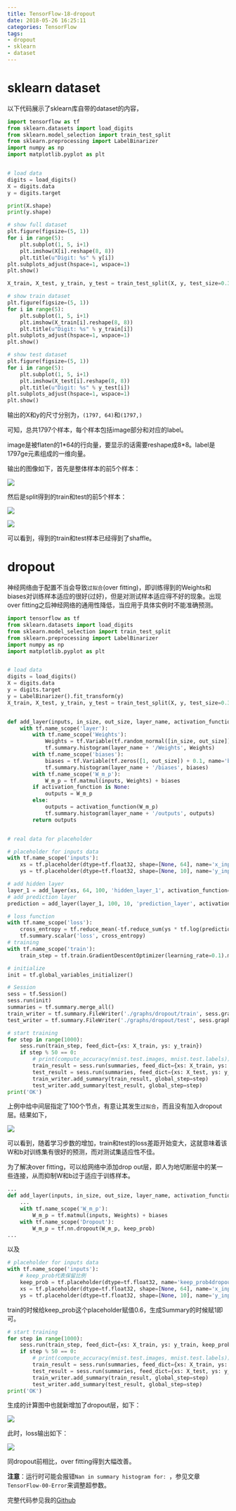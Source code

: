```yaml
---
title: TensorFlow-18-dropout
date: 2018-05-26 16:25:11
categories: TensorFlow
tags:
- dropout
- sklearn
- dataset
---
```


# sklearn dataset

以下代码展示了sklearn库自带的dataset的内容，

```python
import tensorflow as tf
from sklearn.datasets import load_digits
from sklearn.model_selection import train_test_split
from sklearn.preprocessing import LabelBinarizer
import numpy as np
import matplotlib.pyplot as plt


# load data
digits = load_digits()
X = digits.data
y = digits.target

print(X.shape)
print(y.shape)

# show full dataset
plt.figure(figsize=(5, 1))
for i in range(5):
    plt.subplot(1, 5, i+1)
    plt.imshow(X[i].reshape(8, 8))
    plt.title(u"Digit: %s" % y[i])
plt.subplots_adjust(hspace=1, wspace=1)
plt.show()

X_train, X_test, y_train, y_test = train_test_split(X, y, test_size=0.3)

# show train dataset
plt.figure(figsize=(5, 1))
for i in range(5):
    plt.subplot(1, 5, i+1)
    plt.imshow(X_train[i].reshape(8, 8))
    plt.title(u"Digit: %s" % y_train[i])
plt.subplots_adjust(hspace=1, wspace=1)
plt.show()

# show test dataset
plt.figure(figsize=(5, 1))
for i in range(5):
    plt.subplot(1, 5, i+1)
    plt.imshow(X_test[i].reshape(8, 8))
    plt.title(u"Digit: %s" % y_test[i])
plt.subplots_adjust(hspace=1, wspace=1)
plt.show()
```

输出的X和y的尺寸分别为，`(1797, 64)`和`(1797,)`

可知，总共1797个样本，每个样本包括image部分和对应的label。

image是被flaten的1\*64的行向量，要显示的话需要reshape成8\*8。label是1797ge元素组成的一维向量。

输出的图像如下，首先是整体样本的前5个样本：

![](TensorFlow-18-dropout\dataset_1.png)

然后是split得到的train和test的前5个样本：

![](TensorFlow-18-dropout\dataset_2.png)

![](TensorFlow-18-dropout\dataset_3.png)

可以看到，得到的train和test样本已经得到了shaffle。

# dropout

神经网络由于配置不当会导致`过拟合`(over fitting)，即训练得到的Weights和biases对训练样本适应的很好(过好)，但是对测试样本适应得不好的现象。出现over fitting之后神经网络的通用性降低，当应用于具体实例时不能准确预测。



```python
import tensorflow as tf
from sklearn.datasets import load_digits
from sklearn.model_selection import train_test_split
from sklearn.preprocessing import LabelBinarizer
import numpy as np
import matplotlib.pyplot as plt


# load data
digits = load_digits()
X = digits.data
y = digits.target
y = LabelBinarizer().fit_transform(y)
X_train, X_test, y_train, y_test = train_test_split(X, y, test_size=0.3)


def add_layer(inputs, in_size, out_size, layer_name, activation_function=None):
    with tf.name_scope('layer'):
        with tf.name_scope('Weights'):
            Weights = tf.Variable(tf.random_normal([in_size, out_size]), name='W')
            tf.summary.histogram(layer_name + '/Weights', Weights)
        with tf.name_scope('biases'):
            biases = tf.Variable(tf.zeros([1, out_size]) + 0.1, name='b')
            tf.summary.histogram(layer_name + '/biases', biases)
        with tf.name_scope('W_m_p'):
            W_m_p = tf.matmul(inputs, Weights) + biases
        if activation_function is None:
            outputs = W_m_p
        else:
            outputs = activation_function(W_m_p)
            tf.summary.histogram(layer_name + '/outputs', outputs)
        return outputs


# real data for placeholder

# placeholder for inputs data
with tf.name_scope('inputs'):
    xs = tf.placeholder(dtype=tf.float32, shape=[None, 64], name='x_inputs')
    ys = tf.placeholder(dtype=tf.float32, shape=[None, 10], name='y_inputs')

# add hidden layer
layer_1 = add_layer(xs, 64, 100, 'hidden_layer_1', activation_function=tf.nn.tanh)
# add prediction layer
prediction = add_layer(layer_1, 100, 10, 'prediction_layer', activation_function=tf.nn.softmax)

# loss function
with tf.name_scope('loss'):
    cross_entropy = tf.reduce_mean(-tf.reduce_sum(ys * tf.log(prediction), reduction_indices=[1]))
    tf.summary.scalar('loss', cross_entropy)
# training
with tf.name_scope('train'):
    train_step = tf.train.GradientDescentOptimizer(learning_rate=0.1).minimize(cross_entropy)

# initialize
init = tf.global_variables_initializer()

# Session
sess = tf.Session()
sess.run(init)
summaries = tf.summary.merge_all()
train_writer = tf.summary.FileWriter('./graphs/dropout/train', sess.graph)
test_writer = tf.summary.FileWriter('./graphs/dropout/test', sess.graph)

# start training
for step in range(1000):
    sess.run(train_step, feed_dict={xs: X_train, ys: y_train})
    if step % 50 == 0:
        # print(compute_accuracy(mnist.test.images, mnist.test.labels))
        train_result = sess.run(summaries, feed_dict={xs: X_train, ys: y_train})
        test_result = sess.run(summaries, feed_dict={xs: X_test, ys: y_test})
        train_writer.add_summary(train_result, global_step=step)
        test_writer.add_summary(test_result, global_step=step)
print('OK')
```

上例中给中间层指定了100个节点，有意让其发生`过拟合`，而且没有加入dropout层。结果如下，

![](TensorFlow-18-dropout\dropout_1.JPG)

可以看到，随着学习步数的增加，train和test的loss差距开始变大，这就意味着该W和b对训练集有很好的预测，而对测试集适应性不佳。

为了解决over fitting，可以给网络中添加drop out层，即人为地切断层中的某一些连接，从而抑制W和b过于适应于训练样本。

```python
...
def add_layer(inputs, in_size, out_size, layer_name, activation_function=None):
    ...
	with tf.name_scope('W_m_p'):
		W_m_p = tf.matmul(inputs, Weights) + biases
	with tf.name_scope('Dropout'):
		W_m_p = tf.nn.dropout(W_m_p, keep_prob)
...
```

以及

```python
# placeholder for inputs data
with tf.name_scope('inputs'):
	# keep_prob代表保留比例
    keep_prob = tf.placeholder(dtype=tf.float32, name='keep_prob4dropout')
    xs = tf.placeholder(dtype=tf.float32, shape=[None, 64], name='x_inputs')
    ys = tf.placeholder(dtype=tf.float32, shape=[None, 10], name='y_inputs')
```

train的时候给keep_prob这个placeholder赋值0.6，生成Summary的时候赋1即可。

```python
# start training
for step in range(1000):
    sess.run(train_step, feed_dict={xs: X_train, ys: y_train, keep_prob: 0.6})
    if step % 50 == 0:
        # print(compute_accuracy(mnist.test.images, mnist.test.labels))
        train_result = sess.run(summaries, feed_dict={xs: X_train, ys: y_train, keep_prob: 1})
        test_result = sess.run(summaries, feed_dict={xs: X_test, ys: y_test, keep_prob: 1})
        train_writer.add_summary(train_result, global_step=step)
        test_writer.add_summary(test_result, global_step=step)
print('OK')
```

生成的计算图中也就新增加了dropout层，如下：

![](TensorFlow-18-dropout\dropout_2.png)

此时，loss输出如下：

![](TensorFlow-18-dropout\dropout_3.JPG)

同dropout前相比，over fitting得到大幅改善。

**注意**：运行时可能会报错`Nan in summary histogram for: `，参见文章`TensorFlow-00-Error`来调整超参数。

完整代码参见我的[Github](https://github.com/ds18b20/TensorFlow/blob/master/tutorial/08-dropout.py)

